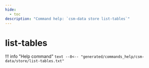 ```yaml
---
hide:
  - toc
description: "Command help: `csm-data store list-tables`"
---
```

# list-tables

!!! info "Help command"
    ```text
    --8<-- "generated/commands_help/csm-data/store/list-tables.txt"
    ```
